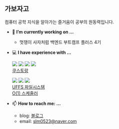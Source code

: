 ## 가보자고

컴퓨터 공학 지식을 알아가는 즐거움이 공부의 원동력입니다.

- 🔭 **I’m currently working on ...**</br>
  - 멋쟁이 사자처럼 백엔드 부트캠프 플러스 4기

- 💻 **I have experience with ...**</br>

  <img src="https://img.shields.io/badge/java-007396?style=flat-square&logo=java&logoColor=white"/> <img src="https://img.shields.io/badge/Spring-6DB33F?style=flat-square&logo=Spring Boot&logoColor=white"/> <img src="https://img.shields.io/badge/Selenium-43B02A?style=flat-square&logo=Selenium&logoColor=white"/> <img src="https://img.shields.io/badge/MySQL-4479A1?style=flat-square&logo=MySQL&logoColor=white"/>
  </br>[쿠스토랑](https://github.com/kustaurant/BackEnd-integration)
  
  <img src="https://img.shields.io/badge/C-A8B9CC?style=flat-square&logo=C&logoColor=white"/> <img src="https://img.shields.io/badge/Ubuntu-E95420?style=flat-square&logo=Ubuntu&logoColor=white"/> <img src="https://img.shields.io/badge/C++-00599C?style=flat-square&logo=C%2B%2B&logoColor=white"/>
  </br>[UFFS 파일시스템](https://github.com/selfdesign-OS/fuse-uffs)
  </br>[O(1) 스케줄러](https://github.com/selfdesign-OS/ghost-userspace-o1)

- 📫 **How to reach me: ...**
  - blog: [블로그](https://oohs.tistory.com)
  - email: slm0523@naver.com


<!--
**DingWoonee/Dingwoonee** is a ✨ _special_ ✨ repository because its `README.md` (this file) appears on your GitHub profile.

Here are some ideas to get you started:

- 🔭 I’m currently working on ...
- 🌱 I’m currently learning ...
- 👯 I’m looking to collaborate on ...
- 🤔 I’m looking for help with ...
- 💬 Ask me about ...
- 📫 How to reach me: ...
- 😄 Pronouns: ...
- ⚡ Fun fact: ...
-->
